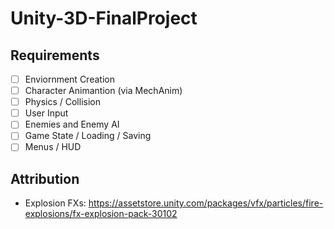# Unity-3D-FinalProject

## Requirements
- [ ] Enviornment Creation
- [ ] Character Animantion (via MechAnim)
- [ ] Physics / Collision
- [ ] User Input
- [ ] Enemies and Enemy AI
- [ ] Game State / Loading / Saving
- [ ] Menus / HUD

## Attribution
- Explosion FXs: https://assetstore.unity.com/packages/vfx/particles/fire-explosions/fx-explosion-pack-30102